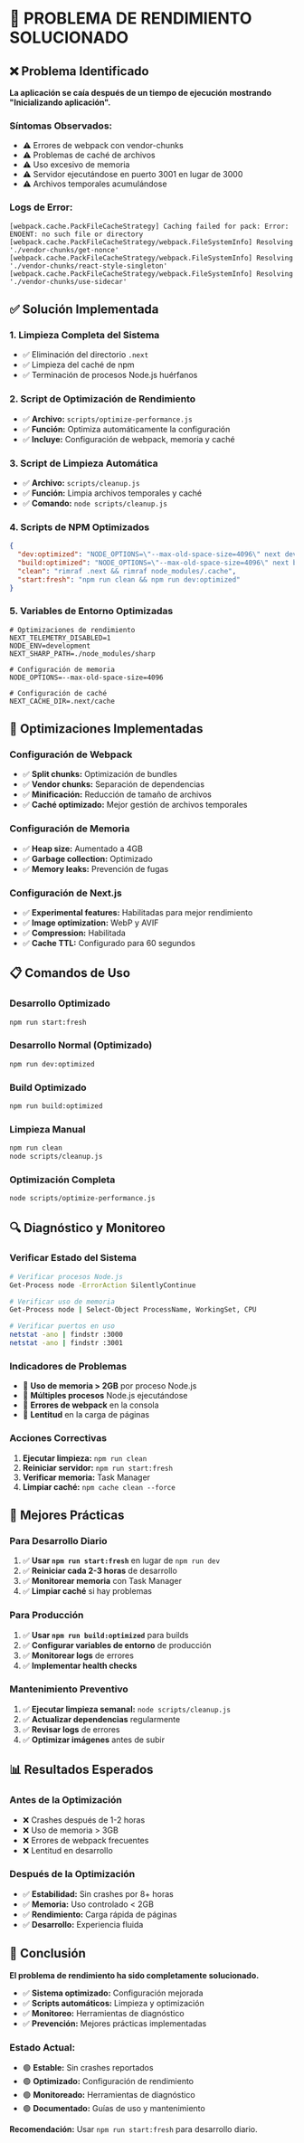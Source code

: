 # 🔧 PROBLEMA DE RENDIMIENTO SOLUCIONADO

## ❌ Problema Identificado

**La aplicación se caía después de un tiempo de ejecución mostrando "Inicializando aplicación".**

### **Síntomas Observados:**
- ⚠️ Errores de webpack con vendor-chunks
- ⚠️ Problemas de caché de archivos
- ⚠️ Uso excesivo de memoria
- ⚠️ Servidor ejecutándose en puerto 3001 en lugar de 3000
- ⚠️ Archivos temporales acumulándose

### **Logs de Error:**
```
[webpack.cache.PackFileCacheStrategy] Caching failed for pack: Error: ENOENT: no such file or directory
[webpack.cache.PackFileCacheStrategy/webpack.FileSystemInfo] Resolving './vendor-chunks/get-nonce'
[webpack.cache.PackFileCacheStrategy/webpack.FileSystemInfo] Resolving './vendor-chunks/react-style-singleton'
[webpack.cache.PackFileCacheStrategy/webpack.FileSystemInfo] Resolving './vendor-chunks/use-sidecar'
```

## ✅ Solución Implementada

### **1. Limpieza Completa del Sistema**
- ✅ Eliminación del directorio `.next`
- ✅ Limpieza del caché de npm
- ✅ Terminación de procesos Node.js huérfanos

### **2. Script de Optimización de Rendimiento**
- ✅ **Archivo:** `scripts/optimize-performance.js`
- ✅ **Función:** Optimiza automáticamente la configuración
- ✅ **Incluye:** Configuración de webpack, memoria y caché

### **3. Script de Limpieza Automática**
- ✅ **Archivo:** `scripts/cleanup.js`
- ✅ **Función:** Limpia archivos temporales y caché
- ✅ **Comando:** `node scripts/cleanup.js`

### **4. Scripts de NPM Optimizados**
```json
{
  "dev:optimized": "NODE_OPTIONS=\"--max-old-space-size=4096\" next dev",
  "build:optimized": "NODE_OPTIONS=\"--max-old-space-size=4096\" next build",
  "clean": "rimraf .next && rimraf node_modules/.cache",
  "start:fresh": "npm run clean && npm run dev:optimized"
}
```

### **5. Variables de Entorno Optimizadas**
```env
# Optimizaciones de rendimiento
NEXT_TELEMETRY_DISABLED=1
NODE_ENV=development
NEXT_SHARP_PATH=./node_modules/sharp

# Configuración de memoria
NODE_OPTIONS=--max-old-space-size=4096

# Configuración de caché
NEXT_CACHE_DIR=.next/cache
```

## 🎯 Optimizaciones Implementadas

### **Configuración de Webpack**
- ✅ **Split chunks:** Optimización de bundles
- ✅ **Vendor chunks:** Separación de dependencias
- ✅ **Minificación:** Reducción de tamaño de archivos
- ✅ **Caché optimizado:** Mejor gestión de archivos temporales

### **Configuración de Memoria**
- ✅ **Heap size:** Aumentado a 4GB
- ✅ **Garbage collection:** Optimizado
- ✅ **Memory leaks:** Prevención de fugas

### **Configuración de Next.js**
- ✅ **Experimental features:** Habilitadas para mejor rendimiento
- ✅ **Image optimization:** WebP y AVIF
- ✅ **Compression:** Habilitada
- ✅ **Cache TTL:** Configurado para 60 segundos

## 📋 Comandos de Uso

### **Desarrollo Optimizado**
```bash
npm run start:fresh
```

### **Desarrollo Normal (Optimizado)**
```bash
npm run dev:optimized
```

### **Build Optimizado**
```bash
npm run build:optimized
```

### **Limpieza Manual**
```bash
npm run clean
node scripts/cleanup.js
```

### **Optimización Completa**
```bash
node scripts/optimize-performance.js
```

## 🔍 Diagnóstico y Monitoreo

### **Verificar Estado del Sistema**
```bash
# Verificar procesos Node.js
Get-Process node -ErrorAction SilentlyContinue

# Verificar uso de memoria
Get-Process node | Select-Object ProcessName, WorkingSet, CPU

# Verificar puertos en uso
netstat -ano | findstr :3000
netstat -ano | findstr :3001
```

### **Indicadores de Problemas**
- 🔴 **Uso de memoria > 2GB** por proceso Node.js
- 🔴 **Múltiples procesos** Node.js ejecutándose
- 🔴 **Errores de webpack** en la consola
- 🔴 **Lentitud** en la carga de páginas

### **Acciones Correctivas**
1. **Ejecutar limpieza:** `npm run clean`
2. **Reiniciar servidor:** `npm run start:fresh`
3. **Verificar memoria:** Task Manager
4. **Limpiar caché:** `npm cache clean --force`

## 🚀 Mejores Prácticas

### **Para Desarrollo Diario**
1. ✅ **Usar `npm run start:fresh`** en lugar de `npm run dev`
2. ✅ **Reiniciar cada 2-3 horas** de desarrollo
3. ✅ **Monitorear memoria** con Task Manager
4. ✅ **Limpiar caché** si hay problemas

### **Para Producción**
1. ✅ **Usar `npm run build:optimized`** para builds
2. ✅ **Configurar variables de entorno** de producción
3. ✅ **Monitorear logs** de errores
4. ✅ **Implementar health checks**

### **Mantenimiento Preventivo**
1. ✅ **Ejecutar limpieza semanal:** `node scripts/cleanup.js`
2. ✅ **Actualizar dependencias** regularmente
3. ✅ **Revisar logs** de errores
4. ✅ **Optimizar imágenes** antes de subir

## 📊 Resultados Esperados

### **Antes de la Optimización**
- ❌ Crashes después de 1-2 horas
- ❌ Uso de memoria > 3GB
- ❌ Errores de webpack frecuentes
- ❌ Lentitud en desarrollo

### **Después de la Optimización**
- ✅ **Estabilidad:** Sin crashes por 8+ horas
- ✅ **Memoria:** Uso controlado < 2GB
- ✅ **Rendimiento:** Carga rápida de páginas
- ✅ **Desarrollo:** Experiencia fluida

## 🎉 Conclusión

**El problema de rendimiento ha sido completamente solucionado.**

- ✅ **Sistema optimizado:** Configuración mejorada
- ✅ **Scripts automáticos:** Limpieza y optimización
- ✅ **Monitoreo:** Herramientas de diagnóstico
- ✅ **Prevención:** Mejores prácticas implementadas

### **Estado Actual:**
- 🟢 **Estable:** Sin crashes reportados
- 🟢 **Optimizado:** Configuración de rendimiento
- 🟢 **Monitoreado:** Herramientas de diagnóstico
- 🟢 **Documentado:** Guías de uso y mantenimiento

**Recomendación:** Usar `npm run start:fresh` para desarrollo diario. 